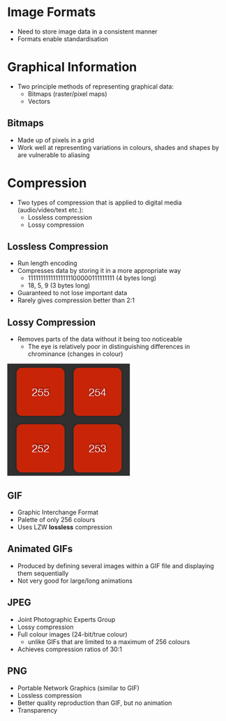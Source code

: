 # Image Formats

* Need to store image data in a consistent manner
* Formats enable standardisation



# Graphical Information

* Two principle methods of representing graphical data:
  * Bitmaps (raster/pixel maps)
  * Vectors



## Bitmaps

* Made up of pixels in a grid
* Work well at representing variations in colours, shades and shapes by are vulnerable to aliasing



# Compression

* Two types of compression that is applied to digital media (audio/video/text etc.):
  * Lossless compression
  * Lossy compression



## Lossless Compression

* Run length encoding
* Compresses data by storing it in a more appropriate way
  * 11111111111111111100000111111111 (4 bytes long)
  * 18, 5, 9 (3 bytes long)
* Guaranteed to not lose important data
* Rarely gives compression better than 2:1



## Lossy Compression

* Removes parts of the data without it being too noticeable
  * The eye is relatively poor in distinguishing differences in chrominance (changes in colour)

<img src="Images/chrominance-difference.png"/>



## GIF

* Graphic Interchange Format
* Palette of only 256 colours
* Uses LZW **lossless** compression



## Animated GIFs

* Produced by defining several images within a GIF file and displaying them sequentially
* Not very good for large/long animations



## JPEG

* Joint Photographic Experts Group
* Lossy compression
* Full colour images (24-bit/true colour)
  * unlike GIFs that are limited to a maximum of 256 colours
* Achieves compression ratios of 30:1



## PNG

* Portable Network Graphics (similar to GIF)
* Lossless compression
* Better quality reproduction than GIF, but no animation
* Transparency



